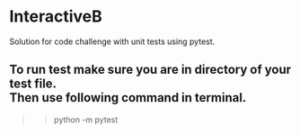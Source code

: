 # InteractiveB

Solution for code challenge with unit tests using pytest. <br>

To run test make sure you are in directory of your test file. <br>
Then use following command in terminal. <br>
--------------------------------------------------------------------
>>python -m pytest<br> 


